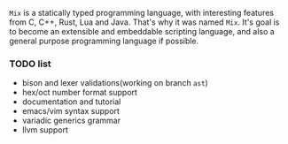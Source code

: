 `Mix` is a statically typed programming language, with interesting features from C, C++, Rust, Lua and Java. That's why it was named `Mix`. It's goal is to become an extensible and embeddable scripting language, and also a general purpose programming language if possible.

### TODO list

* bison and lexer validations(working on branch `ast`)
* hex/oct number format support
* documentation and tutorial
* emacs/vim syntax support
* variadic generics grammar
* llvm support
